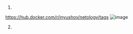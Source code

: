 1.
https://hub.docker.com/r/inyushov/netology/tags
![image](https://github.com/inyushov/devops-netology/assets/127683348/7e8240c5-5cc3-4712-860d-267c34604dd1)

2.

